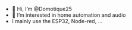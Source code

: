 - 👋 Hi, I’m @Domotique25
- 👀 I’m interested in home automation and audio
- I mainly use the ESP32, Node-red, ...


<!---
Domotique25/Domotique25 is a ✨ special ✨ repository because its `README.md` (this file) appears on your GitHub profile.
You can click the Preview link to take a look at your changes.
--->
